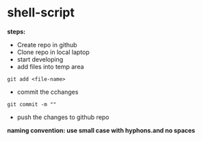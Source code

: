 # shell-script

**steps:**
* Create repo in github
* Clone repo in local laptop
* start developing
* add files into temp area
```
git add <file-name>
```
* commit the cchanges
```
git commit -m ""
```
* push the changes to github repo

**naming convention: use small case with hyphons.and no spaces**